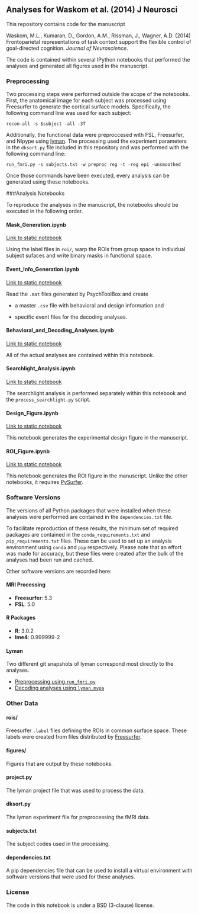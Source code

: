 Analyses for Waskom et al. (2014) J Neurosci
--------------------------------------------

This repository contains code for the manuscript

Waskom, M.L., Kumaran, D., Gordon, A.M., Rissman, J., Wagner, A.D. (2014) Frontoparietal representations of task context support the flexible control of goal-directed cognition. *Journal of Neuroscience*. 

The code is contained within several IPython notebooks that performed the analyses and generated all figures used in the manuscript.


### Preprocessing

Two processing steps were performed outside the scope of the notebooks. First,
the anatomical image for each subject was processed using Freesurfer to
generate the cortical surface models. Specifically, the following command line
was used for each subject:

    recon-all -s $subject -all -3T

Additionally, the functional data were preproccesed with FSL, Freesurfer, and
Nipype using [lyman](http://stanford.edu/~mwaskom/software/lyman). The
processing used the experiment parameters in the `dksort.py` file included in
this repository and was performed with the following command line:

    run_fmri.py -s subjects.txt -w preproc reg -t -reg epi -unsmoothed

Once those commands have been executed, every analysis can be generated using
these notebooks.


###Analysis Notebooks

To reproduce the analyses in the manuscript, the notebooks should be executed
in the following order.

#### Mask_Generation.ipynb

[Link to static notebook](http://nbviewer.ipython.org/github/WagnerLabPapers/Waskom_JNeurosci_2014/blob/master/Mask_Generation.ipynb)

Using the label files in `roi/`, warp the ROIs from group space to individual
subject sufaces and write binary masks in functional space.

#### Event_Info_Generation.ipynb

[Link to static notebook](http://nbviewer.ipython.org/github/WagnerLabPapers/Waskom_JNeurosci_2014/blob/master/Event_Info_Generation.ipynb)

Read the `.mat` files generated by PsychToolBox and create

- a master `.csv` file with behavioral and design information and

- specific event files for the decoding analyses.

#### Behavioral_and_Decoding_Analyses.ipynb

[Link to static notebook](http://nbviewer.ipython.org/github/WagnerLabPapers/Waskom_JNeurosci_2014/blob/master/Behavioral_and_Decoding_Analyses.ipynb)

All of the actual analyses are contained within this notebook.

#### Searchlight_Analysis.ipynb

[Link to static notebook](http://nbviewer.ipython.org/github/WagnerLabPapers/Waskom_JNeurosci_2014/blob/master/Searchlight_Analysis.ipynb)

The searchlight analysis is performed separately within this notebook and the
`process_searchlight.py` script.

#### Design_Figure.ipynb

[Link to static notebook](http://nbviewer.ipython.org/github/WagnerLabPapers/Waskom_JNeurosci_2014/blob/master/Design_Figure.ipynb)

This notebook generates the experimental design figure in the manuscript.

#### ROI_Figure.ipynb

[Link to static notebook](http://nbviewer.ipython.org/github/WagnerLabPapers/Waskom_JNeurosci_2014/blob/master/ROI_Figure.ipynb)

This notebook generates the ROI figure in the manuscript. Unlike the other
notebooks, it requires [PySurfer](http://pysurfer.github.io).


### Software Versions

The versions of all Python packages that were installed when these analyses
were performed are contained in the `dependencies.txt` file.

To facilitate reproduction of these results, the minimum set of required
packages are contained in the `conda_requirements.txt` and
`pip_requirements.txt` files. These can be used to set up an analysis
environment using `conda` and `pip` respectively. Please note that an effort
was made for accuracy, but these files were created after the bulk of the
analyses had been run and cached.

Other software versions are recorded here:

#### MRI Processing

- **Freesurfer**: 5.3
- **FSL**: 5.0

#### R Packages

- **R**: 3.0.2
- **lme4**: 0.999999-2

#### Lyman

Two different git snapshots of lyman correspond most directly to the analyses.

- [Preprocessing using `run_fmri.py`](https://github.com/mwaskom/lyman/tree/d1c4604bbc7973550175a7eaf1885ebb45774082)
- [Decoding analyses using `lyman.mvpa`](https://github.com/mwaskom/lyman/tree/983c721824d31859383c3b5c5b64569af2f8130e)


### Other Data

#### rois/

Freesurfer `.label` files defining the ROIs in common surface space. These
labels were created from files distributed by
[Freesurfer](http://ftp.nmr.mgh.harvard.edu/fswiki/CorticalParcellation_Yeo2011).

#### figures/

Figures that are output by these notebooks.

#### project.py

The lyman project file that was used to process the data.

#### dksort.py

The lyman experiment file for preprocessing the fMRI data.

#### subjects.txt

The subject codes used in the processing.

#### dependencies.txt

A pip dependencies file that can be used to install a virtual environment with
software versions that were used for these analyses.

### License 

The code in this notebook is under a BSD (3-clause) license.
